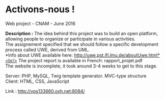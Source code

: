 <h1>Activons-nous !</h1>

Web project - CNAM - June 2016

**Description :** The idea behind this project was to build an open platform, allowing people to organize or participate in various activities.<br/>
The assignement specified that we should follow a specific development process called UWE, derived from UML.<br/>
*Info about UWE available here: http://uwe.pst.ifi.lmu.de/aboutUwe.html*<br/>
The project report is available in French: rapport_projet.pdf <br/>
The website is incomplete, it took around 3-4 weeks to get to this stage.

Server: PHP, MySQL, Twig template generator. MVC-type structure<br/>
Client: HTML, CSS, JavaScript

Link : http://vps133660.ovh.net:8084/

